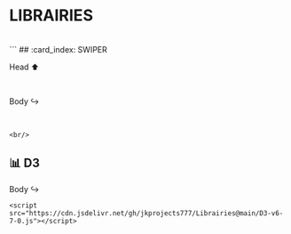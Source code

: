 # LIBRAIRIES
<br/>
```
## :card_index: SWIPER

Head :arrow_up:

<link rel="stylesheet" href="https://cdn.jsdelivr.net/gh/jkprojects777/Librairies@main/swiper-global-v9-0-5.css"><br/>

Body :arrow_right_hook:

<script src="https://cdn.jsdelivr.net/gh/jkprojects777/Librairies@main/Swiper-v8-4-7.js"></script><br/>
```
<br/>
```
## :bar_chart: D3

Body :arrow_right_hook:

```<script src="https://cdn.jsdelivr.net/gh/jkprojects777/Librairies@main/D3-v6-7-0.js"></script>```<br/>
```
